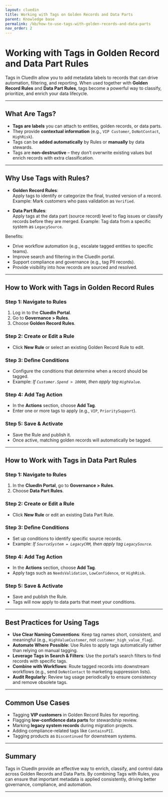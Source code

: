 ```yaml
---
layout: cluedin
title: Working with Tags on Golden Records and Data Parts
parent: Knowledge base
permalink: /kb/how-to-use-tags-with-golden-records-and-data-parts
nav_order: 2
---
```


# Working with Tags in Golden Record and Data Part Rules

Tags in CluedIn allow you to add metadata labels to records that can drive automation, filtering, and reporting. When used together with **Golden Record Rules** and **Data Part Rules**, tags become a powerful way to classify, prioritize, and enrich your data lifecycle.

---

## What Are Tags?

- **Tags are labels** you can attach to entities, golden records, or data parts.  
- They provide **contextual information** (e.g., `VIP Customer`, `DoNotContact`, `HighRisk`).  
- Tags can be **added automatically** by Rules or **manually** by data stewards.  
- Tags are **non-destructive** – they don’t overwrite existing values but enrich records with extra classification.

---

## Why Use Tags with Rules?

- **Golden Record Rules**:  
  Apply tags to identify or categorize the final, trusted version of a record. Example: Mark customers who pass validation as `Verified`.  

- **Data Part Rules**:  
  Apply tags at the data part (source record) level to flag issues or classify records before they are merged. Example: Tag data from a specific system as `LegacySource`.  

Benefits:  
- Drive workflow automation (e.g., escalate tagged entities to specific teams).  
- Improve search and filtering in the CluedIn portal.  
- Support compliance and governance (e.g., tag PII records).  
- Provide visibility into how records are sourced and resolved.

---

## How to Work with Tags in Golden Record Rules

### Step 1: Navigate to Rules
1. Log in to the **CluedIn Portal**.  
2. Go to **Governance > Rules**.  
3. Choose **Golden Record Rules**.  

### Step 2: Create or Edit a Rule
- Click **New Rule** or select an existing Golden Record Rule to edit.  

### Step 3: Define Conditions
- Configure the conditions that determine when a record should be tagged.  
- Example: *If `Customer.Spend > 10000`, then apply tag `HighValue`.*  

### Step 4: Add Tag Action
- In the **Actions** section, choose **Add Tag**.  
- Enter one or more tags to apply (e.g., `VIP`, `PrioritySupport`).  

### Step 5: Save & Activate
- Save the Rule and publish it.  
- Once active, matching golden records will automatically be tagged.  

---

## How to Work with Tags in Data Part Rules

### Step 1: Navigate to Rules
1. In the **CluedIn Portal**, go to **Governance > Rules**.  
2. Choose **Data Part Rules**.  

### Step 2: Create or Edit a Rule
- Click **New Rule** or edit an existing Data Part Rule.  

### Step 3: Define Conditions
- Set up conditions to identify specific source records.  
- Example: *If `SourceSystem = LegacyCRM`, then apply tag `LegacySource`.*  

### Step 4: Add Tag Action
- In the **Actions** section, choose **Add Tag**.  
- Apply tags such as `NeedsValidation`, `LowConfidence`, or `HighRisk`.  

### Step 5: Save & Activate
- Save and publish the Rule.  
- Tags will now apply to data parts that meet your conditions.  

---

## Best Practices for Using Tags

- **Use Clear Naming Conventions**: Keep tag names short, consistent, and meaningful (e.g., `HighValueCustomer`, not `customer_high_value_flag`).  
- **Automate Where Possible**: Use Rules to apply tags automatically rather than relying on manual tagging.  
- **Leverage Tags in Search & Filters**: Use the portal’s search filters to find records with specific tags.  
- **Combine with Workflows**: Route tagged records into downstream workflows (e.g., send `DoNotContact` to marketing suppression lists).  
- **Audit Regularly**: Review tag usage periodically to ensure consistency and remove obsolete tags.  

---

## Common Use Cases

- Tagging **VIP customers** in Golden Record Rules for reporting.  
- Flagging **low-confidence data parts** for stewardship review.  
- Marking **legacy system records** during migration projects.  
- Adding compliance-related tags like `ContainsPII`.  
- Tagging products as `Discontinued` for downstream systems.  

---

## Summary

Tags in CluedIn provide an effective way to enrich, classify, and control data across Golden Records and Data Parts. By combining Tags with Rules, you can ensure that important metadata is applied consistently, driving better governance, compliance, and automation.  

---
